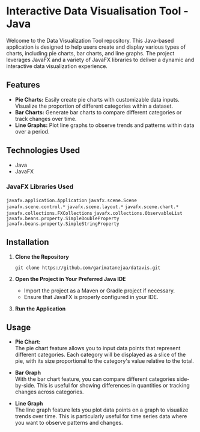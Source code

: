 # Interactive Data Visualisation Tool - Java

Welcome to the Data Visualization Tool repository. This Java-based application is designed to help users create and display various types of charts, including pie charts, bar charts, and line graphs. The project leverages JavaFX and a variety of JavaFX libraries to deliver a dynamic and interactive data visualization experience.

## Features 

- **Pie Charts:** Easily create pie charts with customizable data inputs. Visualize the proportion of different categories within a dataset.
- **Bar Charts:** Generate bar charts to compare different categories or track changes over time.
- **Line Graphs:** Plot line graphs to observe trends and patterns within data over a period.

## Technologies Used

- Java
- JavaFX

### JavaFX Libraries Used
`javafx.application.Application`
`javafx.scene.Scene` 
`javafx.scene.control.*`
`javafx.scene.layout.*` 
`javafx.scene.chart.*` 
`javafx.collections.FXCollections` 
`javafx.collections.ObservableList`
`javafx.beans.property.SimpleDoubleProperty` 
`javafx.beans.property.SimpleStringProperty` 

## Installation 

1. **Clone the Repository**

   ```
   git clone https://github.com/garimatanejaa/datavis.git
   ```
   
2. **Open the Project in Your Preferred Java IDE**

   - Import the project as a Maven or Gradle project if necessary.
   - Ensure that JavaFX is properly configured in your IDE.

3. **Run the Application**

## Usage 

- **Pie Chart:** <br>
  The pie chart feature allows you to input data points that represent different categories. Each category will be displayed as a slice of the pie, with its size proportional to the category's value relative to the total.
  
- **Bar Graph**<br> 
With the bar chart feature, you can compare different categories side-by-side. This is useful for showing differences in quantities or tracking changes across categories.

- **Line Graph**<br>
The line graph feature lets you plot data points on a graph to visualize trends over time. This is particularly useful for time series data where you want to observe patterns and changes.
